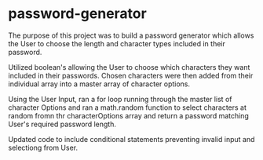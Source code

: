 # password-generator

The purpose of this project was to build a password generator which allows the User to choose the length and character types included in their password. 

Utilized boolean's allowing the User to choose which characters they want included in their passwords. Chosen characters were then added from their individual array into a master array of character options.

Using the User Input, ran a for loop running through the master list of character Options and ran a math.random function to select characters at random fromn thr characterOptions array and return a password matching User's required password length.

Updated code to include conditional statements preventing invalid input and selectiong from User.
